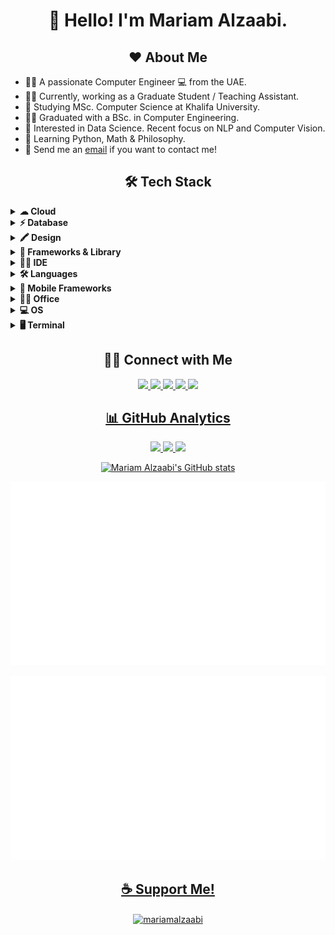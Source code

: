 <h1 align="center">👋 Hello! I'm Mariam Alzaabi.</h2>

<h2 align="center">❤️ About Me</h2>

- 🙋‍♀️ A passionate Computer Engineer 💻 from the UAE.
- 👩‍💻 Currently, working as a Graduate Student / Teaching Assistant.
- 🏫 Studying MSc. Computer Science at Khalifa University.
- 👩‍🎓 Graduated with a BSc. in Computer Engineering.
- 🤔 Interested in Data Science. Recent focus on NLP and Computer Vision.
- 🌱 Learning Python, Math & Philosophy.
- 📧 Send me an [email](mailto:mariam.mk.alzaabi@gmail.com) if you want to contact me!

<h2 align="center">🛠 Tech Stack</h2>

<details>
    <summary><b>☁ Cloud</b></summary><br/>
    <img src="https://img.shields.io/badge/Amazon_AWS-FF9900?style=for-the-badge&logo=amazonaws&logoColor=white" />
    <img src="https://img.shields.io/badge/microsoft%20azure-0089D6?style=for-the-badge&logo=microsoft-azure&logoColor=white" />
</details>
<details>
    <summary><b>⚡ Database</b></summary><br/>
    <img src="https://img.shields.io/badge/MySQL-005C84?style=for-the-badge&logo=mysql&logoColor=white" />
    <img src="https://img.shields.io/badge/SQLite-07405E?style=for-the-badge&logo=sqlite&logoColor=white" />
</details>
<details>
    <summary><b>🖍 Design</b></summary><br/>
    <img src="https://img.shields.io/badge/Adobe%20Photoshop-31A8FF?style=for-the-badge&logo=Adobe%20Photoshop&logoColor=black" />
    <img src="https://img.shields.io/badge/Canva-%2300C4CC.svg?&style=for-the-badge&logo=Canva&logoColor=white" />
</details>
<details>
    <summary><b>🚀 Frameworks & Library</b></summary><br/>
    <img src="https://img.shields.io/badge/.NET-512BD4?style=for-the-badge&logo=dotnet&logoColor=white" />
    <img src="https://img.shields.io/badge/conda-342B029.svg?&style=for-the-badge&logo=anaconda&logoColor=white" />
    <img src="https://img.shields.io/badge/Docker-2CA5E0?style=for-the-badge&logo=docker&logoColor=white" />
    <img src="https://img.shields.io/badge/Jupyter-F37626.svg?&style=for-the-badge&logo=Jupyter&logoColor=white" />
    <img src="https://img.shields.io/badge/kubernetes-326ce5.svg?&style=for-the-badge&logo=kubernetes&logoColor=white" />
    <img src="https://img.shields.io/badge/PowerBI-F2C811?style=for-the-badge&logo=Power%20BI&logoColor=white" />
    <img src="https://img.shields.io/badge/R-276DC3?style=for-the-badge&logo=r&logoColor=white" />
    <img src="https://img.shields.io/badge/Unity-100000?style=for-the-badge&logo=unity&logoColor=white" />
    <img src="https://img.shields.io/badge/.NET-512BD4?style=for-the-badge&logo=dotnet&logoColor=white" />
</details>
<details>
    <summary><b>👩‍💻 IDE</b></summary><br/>
    <img src="https://img.shields.io/badge/Android_Studio-3DDC84?style=for-the-badge&logo=android-studio&logoColor=white" />
    <img src="https://img.shields.io/badge/Arduino_IDE-00979D?style=for-the-badge&logo=arduino&logoColor=white" />
    <img src="https://img.shields.io/badge/Colab-F9AB00?style=for-the-badge&logo=googlecolab&color=525252" />
    <img src="https://img.shields.io/badge/Eclipse-2C2255?style=for-the-badge&logo=eclipse&logoColor=white" />
    <img src="https://img.shields.io/badge/RStudio-75AADB?style=for-the-badge&logo=RStudio&logoColor=white" />
    <img src="https://img.shields.io/badge/VIM-%2311AB00.svg?&style=for-the-badge&logo=vim&logoColor=white" />
    <img src="https://img.shields.io/badge/Visual_Studio-5C2D91?style=for-the-badge&logo=visual%20studio&logoColor=white" />
    <img src="https://img.shields.io/badge/Visual_Studio_Code-0078D4?style=for-the-badge&logo=visual%20studio%20code&logoColor=white" />
</details>
<details>
    <summary><b>🛠️ Languages</b></summary><br/>
    <img src="https://img.shields.io/badge/C-00599C?style=for-the-badge&logo=c&logoColor=white" />
    <img src="https://img.shields.io/badge/C%23-239120?style=for-the-badge&logo=c-sharp&logoColor=white" />
    <img src="https://img.shields.io/badge/C%2B%2B-00599C?style=for-the-badge&logo=c%2B%2B&logoColor=white" />
    <img src="https://img.shields.io/badge/CSS3-1572B6?style=for-the-badge&logo=css3&logoColor=white" />
    <img src="https://img.shields.io/badge/HTML5-E34F26?style=for-the-badge&logo=html5&logoColor=white" />
    <img src="https://img.shields.io/badge/Java-ED8B00?style=for-the-badge&logo=java&logoColor=white" />
    <img src="https://img.shields.io/badge/JavaScript-323330?style=for-the-badge&logo=javascript&logoColor=F7DF1E" />
    <img src="https://img.shields.io/badge/json-5E5C5C?style=for-the-badge&logo=json&logoColor=white" />
    <img src="https://img.shields.io/badge/LaTeX-47A141?style=for-the-badge&logo=LaTeX&logoColor=white" />
    <img src="https://img.shields.io/badge/Numpy-777BB4?style=for-the-badge&logo=numpy&logoColor=white" />
    <img src="https://img.shields.io/badge/Pandas-2C2D72?style=for-the-badge&logo=pandas&logoColor=white" />
    <img src="https://img.shields.io/badge/Plotly-239120?style=for-the-badge&logo=plotly&logoColor=white" />
    <img src="https://img.shields.io/badge/Python-FFD43B?style=for-the-badge&logo=python&logoColor=blue" />
    <img src="https://img.shields.io/badge/R-276DC3?style=for-the-badge&logo=r&logoColor=white" />
</details>
<details>
    <summary><b>📱 Mobile Frameworks</b></summary><br/>
    <img src="https://img.shields.io/badge/Xamarin-3498DB?style=for-the-badge&logo=xamarin&logoColor=white" />
</details>
<details>
    <summary><b>👨‍💻 Office</b></summary><br/>
    <img src="https://img.shields.io/badge/Google%20Sheets-34A853?style=for-the-badge&logo=google-sheets&logoColor=white" />
    <img src="https://img.shields.io/badge/Microsoft_Excel-217346?style=for-the-badge&logo=microsoft-excel&logoColor=white" />
    <img src="https://img.shields.io/badge/Microsoft_PowerPoint-B7472A?style=for-the-badge&logo=microsoft-powerpoint&logoColor=white" />
    <img src="https://img.shields.io/badge/Microsoft_SQL_Server-CC2927?style=for-the-badge&logo=microsoft-sql-server&logoColor=white" />
    <img src="https://img.shields.io/badge/Microsoft_Word-2B579A?style=for-the-badge&logo=microsoft-word&logoColor=white" />
    <img src="https://img.shields.io/badge/Overleaf-47A141?style=for-the-badge&logo=Overleaf&logoColor=white" />
    <img src="https://img.shields.io/badge/Prezi-3181FF?style=for-the-badge&logo=prezi&logoColor=white" />
    <img src="https://img.shields.io/badge/Trello-0052CC?style=for-the-badge&logo=trello&logoColor=white" />
</details>
<details>
    <summary><b>💻 OS</b></summary><br/>
    <img src="https://img.shields.io/badge/Android-3DDC84?style=for-the-badge&logo=android&logoColor=white" />
    <img src="https://img.shields.io/badge/iOS-000000?style=for-the-badge&logo=ios&logoColor=white" />
    <img src="https://img.shields.io/badge/Linux-FCC624?style=for-the-badge&logo=linux&logoColor=black" />
    <img src="https://img.shields.io/badge/mac%20os-000000?style=for-the-badge&logo=apple&logoColor=white" />
    <img src="https://img.shields.io/badge/Ubuntu-E95420?style=for-the-badge&logo=ubuntu&logoColor=white" />
    <img src="https://img.shields.io/badge/Windows-0078D6?style=for-the-badge&logo=windows&logoColor=white" />
</details>
<details>
    <summary><b>🖥️ Terminal</b></summary><br/>
    <img src="https://img.shields.io/badge/GIT-E44C30?style=for-the-badge&logo=git&logoColor=white" />
    <img src="https://img.shields.io/badge/GNU%20Bash-4EAA25?style=for-the-badge&logo=GNU%20Bash&logoColor=white" />
</details>

<h2 align="center">🤝🏻 Connect with Me</h2>

<p align="center"><a href="https://github.com/MariamAlz"><img src="https://img.shields.io/badge/GitHub-100000?style=for-the-badge&logo=github&logoColor=white" /> <a href="https://www.kaggle.com/mariammalzaabi"><img src="https://img.shields.io/badge/Kaggle-20BEFF?style=for-the-badge&logo=Kaggle&logoColor=white" /> <a href="https://www.linkedin.com/in/mariam-mk-alzaabi/"><img src="https://img.shields.io/badge/LinkedIn-0077B5?style=for-the-badge&logo=linkedin&logoColor=white" /> <a href="https://www.researchgate.net/profile/Mariam-Alzaabi-2"><img src="https://img.shields.io/badge/Research_Gate-00CCBB.svg?&style=for-the-badge&logo=ResearchGate&logoColor=white" /> <a href="https://stackoverflow.com/users/16570814/Mariam"><img src="https://img.shields.io/badge/Stack_Overflow-FE7A16?style=for-the-badge&logo=stack-overflow&logoColor=white" /></p>
    
<h2 align="center">📊 GitHub Analytics</h2>
    
<p align="center"><a href="https://github.com/MariamAlz"><img src="https://gpvc.arturio.dev/MariamAlz" /> <a href="https://github.com/MariamAlz"><img src="https://img.shields.io/github/followers/MariamAlz?style=social" /> <a href="https://github.com/MariamAlz"><img src="https://img.shields.io/github/stars/MariamAlz?style=social" /></p>
    
<div align="center">
    
 ![Mariam Alzaabi's GitHub stats](https://github-readme-stats.vercel.app/api?username=MariamAlz&theme=omni&show_icons=true)
    
 ![](https://raw.githubusercontent.com/MariamAlz/github-stats/master/generated/overview.svg#gh-light-mode-only)
    
 ![](https://raw.githubusercontent.com/MariamAlz/github-stats/master/generated/languages.svg#gh-light-mode-only)
    
</div>

<h2 align="center">☕ Support Me!</h2>
    
 <p align="center"><a href="https://www.buymeacoffee.com/mariamalzaabi"> <img align="center" src="https://cdn.buymeacoffee.com/buttons/v2/default-yellow.png" height="50" width="210" alt="mariamalzaabi" /></a></p><br><br>

<!---
MariamAlz/MariamAlz is a ✨ special ✨ repository because its `README.md` (this file) appears on your GitHub profile.
You can click the Preview link to take a look at your changes.
--->
